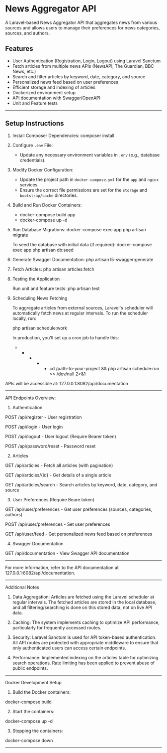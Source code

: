 # News Aggregator API

A Laravel-based News Aggregator API that aggregates news from various sources and allows users to manage their preferences for news categories, sources, and authors.

## Features

- User Authentication (Registration, Login, Logout) using Laravel Sanctum
- Fetch articles from multiple news APIs (NewsAPI, The Guardian, BBC News, etc.)
- Search and filter articles by keyword, date, category, and source
- Personalized news feed based on user preferences
- Efficient storage and indexing of articles
- Dockerized environment setup
- API documentation with Swagger/OpenAPI
- Unit and Feature tests

---
## Setup Instructions

1. Install Composer Dependencies:
   composer install

2. Configure `.env` File:
   - Update any necessary environment variables in `.env` (e.g., database credentials).

3. Modify Docker Configuration:
   - Update the project path in `docker-compose.yml` for the `app` and `nginx` services.
   - Ensure the correct file permissions are set for the `storage` and `bootstrap/cache` directories.

4. Build and Run Docker Containers:
   - docker-compose build app
   - docker-compose up -d

5. Run Database Migrations:
    docker-compose exec app php artisan migrate
   	
   	To seed the database with initial data (if required):
	docker-compose exec app php artisan db:seed


6. Generate Swagger Documentation:
   php artisan l5-swagger:generate

7. Fetch Articles:
   php artisan articles:fetch

8. Testing the Application

	Run unit and feature tests:
    php artisan test

9. Scheduling News Fetching

	To aggregate articles from external sources, Laravel's scheduler will automatically fetch news at regular intervals. To run the scheduler locally, run:

	php artisan schedule:work

	In production, you'll set up a cron job to handle this:

	* * * * * cd /path-to-your-project && php artisan schedule:run >> /dev/null 2>&1


APIs will be accessible at:
127.0.0.1:8082/api/documentation

---
API Endpoints Overview:

1. Authentication

POST /api/register - User registration

POST /api/login - User login

POST /api/logout - User logout (Require Bearer token)

POST /api/password/reset - Password reset


2. Articles

GET /api/articles - Fetch all articles (with pagination)

GET /api/articles/{id} - Get details of a single article

GET /api/articles/search - Search articles by keyword, date, category, and source


3. User Preferences (Require Beare token)

GET /api/user/preferences - Get user preferences (sources, categories, authors)

POST /api/user/preferences - Set user preferences

GET /api/user/feed - Get personalized news feed based on preferences


4. Swagger Documentation

GET /api/documentation - View Swagger API documentation


---
For more information, refer to the API documentation at 127.0.0.1:8082/api/documentation.


---

Additional Notes

1. Data Aggregation: Articles are fetched using the Laravel scheduler at regular intervals. The fetched articles are stored in the local database, and all filtering/searching is done on this stored data, not on live API data.


2. Caching: The system implements caching to optimize API performance, particularly for frequently accessed routes.


3. Security: Laravel Sanctum is used for API token-based authentication. All API routes are protected with appropriate middleware to ensure that only authenticated users can access certain endpoints.


4. Performance: Implemented indexing on the articles table for optimizing search operations. Rate limiting has been applied to prevent abuse of public endpoints.



---

Docker Development Setup

1. Build the Docker containers:

docker-compose build


2. Start the containers:

docker-compose up -d


3. Stopping the containers:

docker-compose down




---
